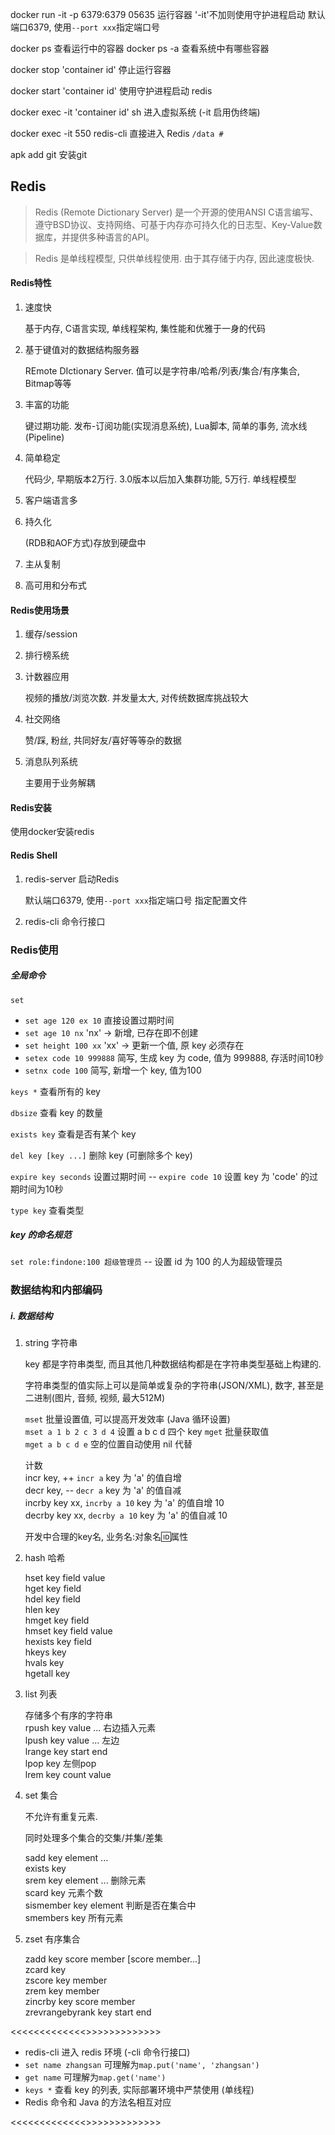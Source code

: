 docker run -it -p 6379:6379 05635 运行容器 '-it'不加则使用守护进程启动
默认端口6379, 使用`--port xxx`指定端口号

docker ps 查看运行中的容器
docker ps -a 查看系统中有哪些容器

docker stop 'container id' 停止运行容器

docker start 'container id' 使用守护进程启动 redis

docker exec -it 'container id' sh 进入虚拟系统 (-it 启用伪终端)

docker exec -it 550 redis-cli 直接进入 Redis
`/data #`

apk add git 安装git

## Redis

> Redis (Remote Dictionary Server) 是一个开源的使用ANSI C语言编写、遵守BSD协议、支持网络、可基于内存亦可持久化的日志型、Key-Value数据库，并提供多种语言的API。

> Redis 是单线程模型, 只供单线程使用. 由于其存储于内存, 因此速度极快.

#### Redis特性
1. 速度快

    基于内存, C语言实现, 单线程架构, 集性能和优雅于一身的代码

2. 基于键值对的数据结构服务器

    REmote DIctionary Server. 值可以是字符串/哈希/列表/集合/有序集合, Bitmap等等

3. 丰富的功能

    键过期功能. 发布-订阅功能(实现消息系统), Lua脚本, 简单的事务, 流水线(Pipeline)

4. 简单稳定

    代码少, 早期版本2万行. 3.0版本以后加入集群功能, 5万行. 单线程模型

5. 客户端语言多

6. 持久化

    (RDB和AOF方式)存放到硬盘中

7. 主从复制

8. 高可用和分布式

#### Redis使用场景

1. 缓存/session
2. 排行榜系统
3. 计数器应用

    视频的播放/浏览次数. 并发量太大, 对传统数据库挑战较大

4. 社交网络

    赞/踩, 粉丝, 共同好友/喜好等等杂的数据

5. 消息队列系统

    主要用于业务解耦

#### Redis安装

使用docker安装redis

#### Redis Shell

1. redis-server 启动Redis

    默认端口6379, 使用`--port xxx`指定端口号
    指定配置文件

2. redis-cli 命令行接口

### Redis使用

##### 全局命令

`set`
  - `set age 120 ex 10` 直接设置过期时间
  - `set age 10 nx` 'nx' -> 新增, 已存在即不创建
  - `set height 100 xx` 'xx' -> 更新一个值, 原 key 必须存在
  - `setex code 10 999888` 简写, 生成 key 为 code, 值为 999888, 存活时间10秒
  - `setnx code 100` 简写, 新增一个 key, 值为100

`keys *` 查看所有的 key

`dbsize` 查看 key 的数量

`exists key` 查看是否有某个 key

`del key [key ...]` 删除 key (可删除多个 key)

`expire key seconds` 设置过期时间 -- `expire code 10` 设置 key 为 'code' 的过期时间为10秒

`type key` 查看类型

##### key 的命名规范
`set role:findone:100 超级管理员` -- 设置 id 为 100 的人为超级管理员

### 数据结构和内部编码

##### i. 数据结构

1. string 字符串

    key 都是字符串类型, 而且其他几种数据结构都是在字符串类型基础上构建的.

    字符串类型的值实际上可以是简单或复杂的字符串(JSON/XML), 数字, 甚至是二进制(图片, 音频, 视频, 最大512M)

    `mset` 批量设置值, 可以提高开发效率 (Java 循环设置) <br>
        `mset a 1 b 2 c 3 d 4` 设置 a b c d 四个 key
    `mget` 批量获取值 <br>
        `mget a b c d e` 空的位置自动使用 nil 代替

    计数 <br>
    incr key, ++ `incr a` key 为 'a' 的值自增 <br>
    decr key, -- `decr a` key 为 'a' 的值自减 <br>
    incrby key xx, `incrby a 10` key 为 'a' 的值自增 10 <br>
    decrby key xx, `decrby a 10` key 为 'a' 的值自减 10 <br>

    开发中合理的key名, 业务名:对象名:id:属性

2. hash 哈希

    hset key field value <br>
    hget key field <br>
    hdel key field <br>
    hlen key <br>
    hmget key field <br>
    hmset key field value <br>
    hexists key field <br>
    hkeys key <br>
    hvals key <br>
    hgetall key <br>

3. list 列表

    存储多个有序的字符串 <br>
    rpush key value ... 右边插入元素 <br>
    lpush key value ... 左边 <br>
    lrange key start end <br>
    lpop key 左侧pop <br>
    lrem key count value <br>

4. set 集合

    不允许有重复元素.

    同时处理多个集合的交集/并集/差集

    sadd key element ... <br>
    exists key <br>
    srem key element ... 删除元素 <br>
    scard key 元素个数 <br>
    sismember key element 判断是否在集合中 <br>
    smembers key 所有元素 <br>



5. zset 有序集合

    zadd key score member [score member...] <br>
    zcard key <br>
    zscore key member <br>
    zrem key member <br>
    zincrby key score member <br>
    zrevrangebyrank key start end <br>






















<<<<<<<<<<<<<>>>>>>>>>>>>>

- redis-cli 进入 redis 环境 (-cli 命令行接口)
- `set name zhangsan`  可理解为`map.put('name', 'zhangsan')`
- `get name`           可理解为`map.get('name')`
- `keys *` 查看 key 的列表, 实际部署环境中严禁使用 (单线程)
- Redis 命令和 Java 的方法名相互对应 <br>

<<<<<<<<<<<<<>>>>>>>>>>>>>
